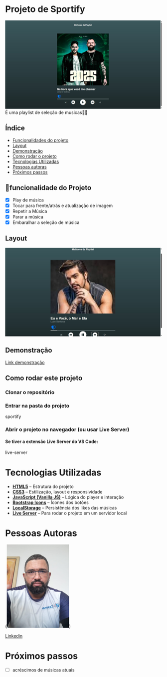 #  Projeto de Sportify 
![Labefodds](./assets/jorgee_mateus.jpg)
 É uma playlist de seleção de musicas🎵🎵
 ## Índice
- <a href = "#funcionalidades"> Funcionalidades do projeto</a> 
- <a href = "#Layout">Layout</a> 
- <a href = "#Demonstração">Demonstração</a> 
- <a href = "#Rodar">Como rodar o projeto</a> 
- <a href = "#Tecnologias utilizadas">Tecnologias Utilizadas</a> 
- <a href = "Autoras">Pessoas autoras</a> 
- <a href = "#Passos">Próximos passos</a> 

## 📲funcionalidade do Projeto 

- [X] Play de música 
- [X] Tocar para frente/atrás e atualização de imagem
- [X] Repetir a Música
- [X] Parar a música
- [X] Embaralhar a seleção de música
## Layout
![tela Atualizada](./assets/luan.jpg)
## Demonstração
[Link demonstração](https://dainty-meerkat-862ecd.netlify.app/)
## Como rodar este projeto
 ### Clonar o repositório

### Entrar na pasta do projeto
sportify

### Abrir o projeto no navegador (ou usar Live Server)
#### Se tiver a extensão Live Server do VS Code:
live-server

# Tecnologias Utilizadas 

- **[HTML5](https://developer.mozilla.org/pt-BR/docs/Web/HTML)** – Estrutura do projeto
- **[CSS3](https://developer.mozilla.org/pt-BR/docs/Web/CSS)** – Estilização, layout e responsividade
- **[JavaScript (Vanilla JS)](https://developer.mozilla.org/pt-BR/docs/Web/JavaScript)** – Lógica do player e interação
- **[Bootstrap Icons](https://icons.getbootstrap.com/)** – Ícones dos botões
- **[LocalStorage](https://developer.mozilla.org/pt-BR/docs/Web/API/Window/localStorage)** – Persistência dos likes das músicas
- **[Live Server](https://marketplace.visualstudio.com/items?itemName=ritwickdey.LiveServer)** – Para rodar o projeto em um servidor local

# Pessoas Autoras

(<img style ="width:200px" src ="./assets/clovis.jpg" alt = "imagem de desenvolvedor">)

[Linkedin](https://www.linkedin.com/feed)
# Próximos passos

- [ ] acréscimos de músicas atuais 